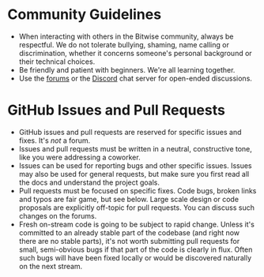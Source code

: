 # Community Guidelines
- When interacting with others in the Bitwise community, always be respectful. We do not
  tolerate bullying, shaming, name calling or discrimination, whether it concerns someone's
  personal background or their technical choices.
- Be friendly and patient with beginners. We're all learning together.
- Use the [forums](http://bitwise.handmade.network) or the [Discord](https://discord.gg/7TSA6ZF) chat server for open-ended discussions.

# GitHub Issues and Pull Requests
- GitHub issues and pull requests are reserved for specific issues and fixes. It's _not_ a forum.
- Issues and pull requests must be written in a neutral, constructive tone, like you were addressing a coworker.
- Issues can be used for reporting bugs and other specific issues. Issues may also be used for
  general requests, but make sure you first read all the docs and understand the project goals.
- Pull requests must be focused on specific fixes. Code bugs, broken links and typos are fair game,
  but see below. Large scale design or code proposals are explicitly off-topic for pull requests.
  You can discuss such changes on the forums.
- Fresh on-stream code is going to be subject to rapid change. Unless it's committed to an already
  stable part of the codebase (and right now there are no stable parts), it's not worth submitting
  pull requests for small, semi-obvious bugs if that part of the code is clearly in flux. Often
  such bugs will have been fixed locally or would be discovered naturally on the next stream.
